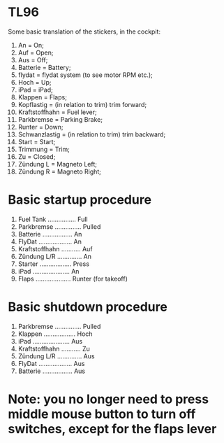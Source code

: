 # TL96

Some basic translation of the stickers, in the cockpit:

1. An = On;
2. Auf = Open;
3. Aus = Off;
4. Batterie = Battery;
5. flydat = flydat system (to see motor RPM etc.);
6. Hoch = Up;
7. iPad = iPad;
8. Klappen = Flaps;
9. Kopflastig = (in relation to trim) trim forward;
10. Kraftstoffhahn = Fuel lever;
11. Parkbremse = Parking Brake;
12. Runter = Down;
13. Schwanzlastig = (in relation to trim) trim backward;
14. Start = Start;
15. Trimmung = Trim;
16. Zu = Closed;
17. Zündung L = Magneto Left;
18. Zündung R = Magneto Right;

# Basic startup procedure

1. Fuel Tank ................ Full
2. Parkbremse ............... Pulled
3. Batterie ................. An
4. FlyDat ................... An
5. Kraftstoffhahn ........... Auf
6. Zündung L/R .............. An
7. Starter .................. Press
8. iPad ..................... An
9. Flaps .................... Runter (for takeoff)

# Basic shutdown procedure

1. Parkbremse ............... Pulled
2. Klappen .................. Hoch
3. iPad ..................... Aus
4. Kraftstoffhahn ........... Zu
5. Zündung L/R .............. Aus
6. FlyDat ................... Aus
7. Batterie ................. Aus

# Note: you no longer need to press middle mouse button to turn off switches, except for the flaps lever
